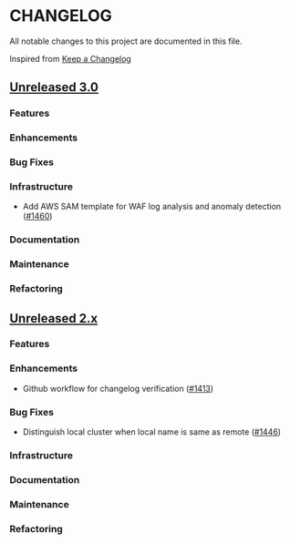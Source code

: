 # CHANGELOG
All notable changes to this project are documented in this file.

Inspired from [Keep a Changelog](https://keepachangelog.com/en/1.1.0/)

## [Unreleased 3.0](https://github.com/opensearch-project/anomaly-detection/compare/2.x...HEAD)
### Features
### Enhancements
### Bug Fixes
### Infrastructure
- Add AWS SAM template for WAF log analysis and anomaly detection ([#1460](https://github.com/opensearch-project/anomaly-detection/pull/1460))

### Documentation
### Maintenance
### Refactoring

## [Unreleased 2.x](https://github.com/opensearch-project/anomaly-detection/compare/2.19...2.x)
### Features

### Enhancements
- Github workflow for changelog verification ([#1413](https://github.com/opensearch-project/anomaly-detection/pull/1413))
### Bug Fixes
- Distinguish local cluster when local name is same as remote ([#1446](https://github.com/opensearch-project/anomaly-detection/pull/1446))
### Infrastructure
### Documentation
### Maintenance
### Refactoring
